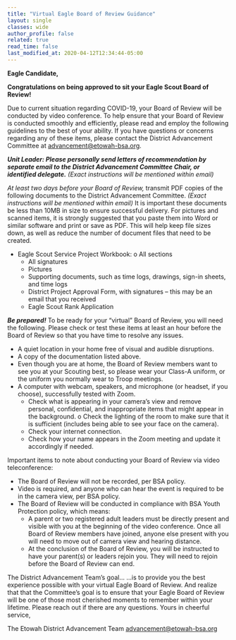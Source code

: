 ```yaml
---
title: "Virtual Eagle Board of Review Guidance"
layout: single
classes: wide
author_profile: false
related: true
read_time: false
last_modified_at: 2020-04-12T12:34:44-05:00
---
```


**Eagle Candidate,**

**Congratulations on being approved to sit your Eagle Scout Board of Review!**

Due to current situation regarding COVID-19, your Board of Review will be conducted by video conference. To help ensure that your Board of Review is conducted smoothly and efficiently, please read and employ the following guidelines to the best of your ability. If you have questions or concerns regarding any of these items, please contact the District Advancement Committee at advancement@etowah-bsa.org.

**_Unit Leader: Please personally send letters of recommendation by separate email to the District Advancement Committee Chair, or identified delegate._** _(Exact instructions will be mentioned within email)_

_At least two days before your Board of Review,_ transmit PDF copies of the following documents to the District Advancement Committee. _(Exact instructions will be mentioned within email)_ It is important these documents be less than 10MB in size to ensure successful delivery. For pictures and scanned items, it is strongly suggested that you paste them into Word or similar software and print or save as PDF. This will help keep file sizes down, as well as reduce the number of document files that need to be created.

* Eagle Scout Service Project Workbook: o All sections
    * All signatures
    * Pictures
    * Supporting documents, such as time logs, drawings, sign-in sheets, and time logs
    * District Project Approval Form, with signatures – this may be an email that you received
    * Eagle Scout Rank Application

**_Be prepared!_** To be ready for your “virtual” Board of Review, you will need the following. Please check or test these items at least an hour before the Board of Review so that you have time to resolve any issues.
* A quiet location in your home free of visual and audible disruptions.
* A copy of the documentation listed above.
* Even though you are at home, the Board of Review members want to see you at your Scouting best, so please wear your Class-A uniform, or the uniform you normally wear to Troop meetings.
* A computer with webcam, speakers, and microphone (or headset, if you choose), successfully tested with Zoom.
    * Check what is appearing in your camera’s view and remove personal,
confidential, and inappropriate items that might appear in the background. o Check the lighting of the room to make sure that it is sufficient (includes
being able to see your face on the camera).
    * Check your internet connection.
    * Check how your name appears in the Zoom meeting and update it accordingly if needed.

Important items to note about conducting your Board of Review via video teleconference:
* The Board of Review will not be recorded, per BSA policy.
* Video is required, and anyone who can hear the event is required to be in the camera view, per BSA policy.
* The Board of Review will be conducted in compliance with BSA Youth Protection
policy, which means:
    * A parent or two registered adult leaders must be directly present and
visible with you at the beginning of the video conference. Once all Board of Review members have joined, anyone else present with you will need to move out of camera view and hearing distance.
    * At the conclusion of the Board of Review, you will be instructed to have your parent(s) or leaders rejoin you. They will need to rejoin before the Board of Review can end.

The District Advancement Team’s goal...
...is to provide you the best experience possible with your virtual Eagle Board of Review. And realize that that the Committee’s goal is to ensure that your Eagle Board of Review will be one of those most cherished moments to remember within your lifetime.
Please reach out if there are any questions. Yours in cheerful service,

The Etowah District Advancement Team
advancement@etowah-bsa.org
